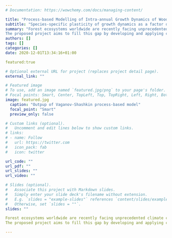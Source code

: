 ```yaml
---
# Documentation: https://wowchemy.com/docs/managing-content/

title: "Process-based Modelling of Intra-annual Growth Dynamics of Woody Species"
subtitle: "Species-specific plasticity of growth dynamics as a factor determining species performance under climate change"
summary: "Forest ecosystems worldwide are recently facing unprecedented climate change. Both environmental and socio-economic importance of forests increases the need for understanding their responses to climate change in all spatial (from cells to ecosystems) and temporal (from intra-annual to multi-centennial) scales. However, studies on the multi-decadal shifts in intra-annual growth dynamics are missing due to the lack of sites with long direct intra-annual monitoring of cambial activity.
The proposed project aims to fill this gap by developing and applying climatically-driven process-based models to produce long chronologies of intra-annual growth dynamics (cambial phenology and kinetics of wood formation) over large spatial gradients from coastal lowlands to treeline. Simulated series of growth dynamics are used to quantify individual species intra-annual growth plasticity as a predictor for the future performance under changing environmental conditions."
authors: []
tags: []
categories: []
date: 2020-12-01T13:34:16+01:00

featured:true

# Optional external URL for project (replaces project detail page).
external_link: ""

# Featured image
# To use, add an image named `featured.jpg/png` to your page's folder.
# Focal points: Smart, Center, TopLeft, Top, TopRight, Left, Right, BottomLeft, Bottom, BottomRight.
image: featured.jpg
  caption: "Outpup of Vaganov-Shashkin process-based model"
  focal_point: "Smart"
  preview_only: false

# Custom links (optional).
#   Uncomment and edit lines below to show custom links.
# links:
# - name: Follow
#   url: https://twitter.com
#   icon_pack: fab
#   icon: twitter

url_code: ""
url_pdf: ""
url_slides: ""
url_video: ""

# Slides (optional).
#   Associate this project with Markdown slides.
#   Simply enter your slide deck's filename without extension.
#   E.g. `slides = "example-slides"` references `content/slides/example-slides.md`.
#   Otherwise, set `slides = ""`.
slides: ""

Forest ecosystems worldwide are recently facing unprecedented climate change. Both environmental and socio-economic importance of forests increases the need for understanding their responses to climate change in all spatial (from cells to ecosystems) and temporal (from intra-annual to multi-centennial) scales. However, studies on the multi-decadal shifts in intra-annual growth dynamics are missing due to the lack of sites with long direct intra-annual monitoring of cambial activity.
The proposed project aims to fill this gap by developing and applying climatically-driven process-based models to produce long chronologies of intra-annual growth dynamics (cambial phenology and kinetics of wood formation) over large spatial gradients from coastal lowlands to treeline. Simulated series of growth dynamics are used to quantify individual species intra-annual growth plasticity as a predictor for the future performance under changing environmental conditions.

---
```


